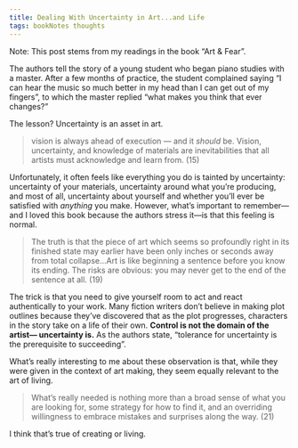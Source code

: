 ```yaml
---
title: Dealing With Uncertainty in Art...and Life
tags: bookNotes thoughts
---
```


Note: This post stems from my readings in the book “Art & Fear”.

The authors tell the story of a young student who began piano studies with a master. After a few months of practice, the student complained saying “I can hear the music so much better in my head than I can get out of my fingers”, to which the master replied “what makes you think that ever changes?”

The lesson? Uncertainty is an asset in art. 

> vision is always ahead of execution — and it *should* be. Vision, uncertainty, and knowledge of materials are inevitabilities that all artists must acknowledge and learn from. (15)

Unfortunately, it often feels like everything you do is tainted by uncertainty: uncertainty of your materials, uncertainty around what you’re producing, and most of all, uncertainty about yourself and whether you’ll ever be satisfied with *anything* you make. However, what’s important to remember—and I loved this book because the authors stress it—is that this feeling is normal. 

> The truth is that the piece of art which seems so profoundly right in its finished state may earlier have been only inches or seconds away from total collapse...Art is like beginning a sentence before you know its ending. The risks are obvious: you may never get to the end of the sentence at all. (19)

The trick is that you need to give yourself room to act and react authentically to your work. Many fiction writers don’t believe in making plot outlines because they’ve discovered that as the plot progresses, characters in the story take on a life of their own. **Control is not the domain of the artist— uncertainty is.** As the authors state, “tolerance for uncertainty is the prerequisite to succeeding”. 

What’s really interesting to me about these observation is that, while they were given in the context of art making, they seem equally relevant to the art of living.

> What’s really needed is nothing more than a broad sense of what you are looking for, some strategy for how to find it, and an overriding willingness to embrace mistakes and surprises along the way. (21)

I think that’s true of creating or living.
